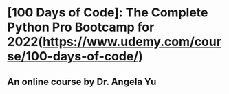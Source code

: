 # [100 Days of Code]: The Complete Python Pro Bootcamp for 2022(https://www.udemy.com/course/100-days-of-code/)
## An online course by Dr. Angela Yu
